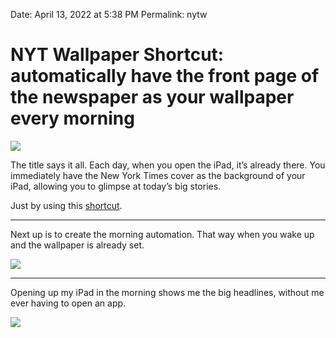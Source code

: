 
Date: April 13, 2022 at 5:38 PM
Permalink: nytw

# NYT Wallpaper Shortcut: automatically have the front page of the newspaper as your wallpaper every morning

![](https://i.imgur.com/2OWgdbO.jpg)

The title says it all. Each day, when you open the iPad, it’s already there. You immediately have the New York Times cover as the background of your iPad, allowing you to glimpse at today’s big stories.

Just by using this [shortcut](https://www.icloud.com/shortcuts/24e3e76d40884c428b49e19baa0d38f4). 

---- 

Next up is to create the morning automation. That way when you wake up and the wallpaper is already set.

![](https://i.imgur.com/1y3eiyG.jpg)

---- 

Opening up my iPad in the morning shows me the big headlines, without me ever having to open an app.

![](https://i.imgur.com/1d3Rgoq.jpg)